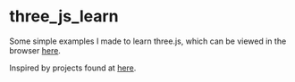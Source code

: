 # three_js_learn

Some simple examples I made to learn three.js, which can be viewed in the browser [here](https://briankirby.github.io/three_js_learn/index.html).

Inspired by projects found at [here](http://threejs.org/).
